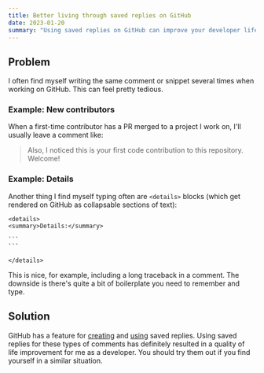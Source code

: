 ```yaml
---
title: Better living through saved replies on GitHub
date: 2023-01-20
summary: "Using saved replies on GitHub can improve your developer life"
---
```


## Problem

I often find myself writing the same comment or snippet several times when working on
GitHub. This can feel pretty tedious.

### Example: New contributors

When a first-time contributor has a PR merged to a project I work on,
I'll usually leave a comment like:

> Also, I noticed this is your first code contribution to this repository. Welcome!

### Example: Details

Another thing I find myself typing often are `<details>` blocks (which get rendered
on GitHub as collapsable sections of text):

~~~
<details>
<summary>Details:</summary>

```
```

</details>
~~~

This is nice, for example, including a long traceback in a comment. The downside is
there's quite a bit of boilerplate you need to remember and type.

## Solution

GitHub has a feature for [creating](https://docs.github.com/en/get-started/writing-on-github/working-with-saved-replies/creating-a-saved-reply)
and [using](https://docs.github.com/en/get-started/writing-on-github/working-with-saved-replies/using-saved-replies)
saved replies. Using saved replies for these types of comments has definitely resulted
in a quality of life improvement for me as a developer. You should try them out if you find
yourself in a similar situation. 
